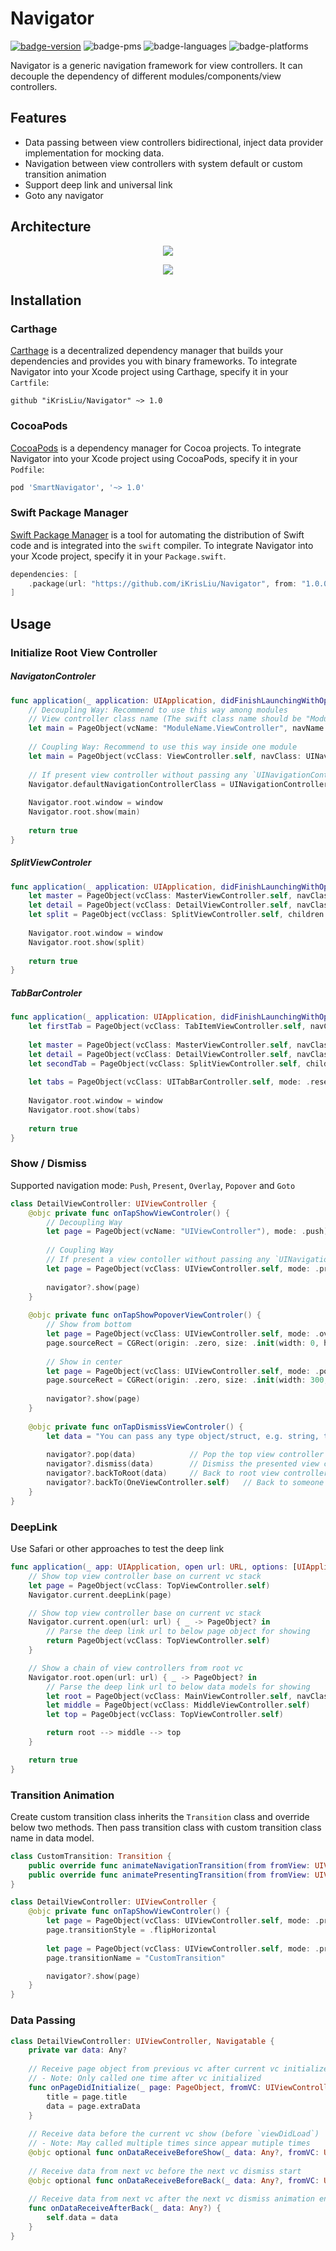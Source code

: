 # Navigator

[![badge-version](https://img.shields.io/cocoapods/v/SmartNavigator.svg?label=version)](https://github.com/iKrisLiu/Navigator/releases)
![badge-pms](https://img.shields.io/badge/languages-Swift|ObjC-orange.svg)
![badge-languages](https://img.shields.io/badge/supports-Carthage|CocoaPods|SwiftPM-green.svg)
![badge-platforms](https://img.shields.io/cocoapods/p/SmartNavigator.svg?style=flat)

Navigator is a generic navigation framework for view controllers. It can decouple the dependency of different modules/components/view controllers.

## Features
- Data passing between view controllers bidirectional, inject data provider implementation for mocking data.
- Navigation between view controllers with system default or custom transition animation
- Support deep link and universal link
- Goto any navigator

## Architecture
<p align="center"><img src ="./Images/Navigator.jpg" /></p>
<p align="center"><img src ="./Images/DataPassing.jpg" /></p>

## Installation
### Carthage
[Carthage](https://github.com/Carthage/Carthage) is a decentralized dependency manager that builds your dependencies and provides you with binary frameworks. To integrate Navigator into your Xcode project using Carthage, specify it in your `Cartfile`:

```ogdl
github "iKrisLiu/Navigator" ~> 1.0
```

### CocoaPods
[CocoaPods](https://cocoapods.org) is a dependency manager for Cocoa projects. To integrate Navigator into your Xcode project using CocoaPods, specify it in your `Podfile`:

```ruby
pod 'SmartNavigator', '~> 1.0'
```

### Swift Package Manager
[Swift Package Manager](https://swift.org/package-manager/) is a tool for automating the distribution of Swift code and is integrated into the `swift` compiler. To integrate Navigator into your Xcode project, specify it in your `Package.swift`.

```swift
dependencies: [
    .package(url: "https://github.com/iKrisLiu/Navigator", from: "1.0.0")
]
```

## Usage
### Initialize Root View Controller

##### NavigatonControler
```swift
func application(_ application: UIApplication, didFinishLaunchingWithOptions launchOptions: [UIApplication.LaunchOptionsKey: Any]?) -> Bool {
    // Decoupling Way: Recommend to use this way among modules
    // View controller class name (The swift class name should be "ModuleName.ClassName")
    let main = PageObject(vcName: "ModuleName.ViewController", navName: "UINavigationController", mode: .reset)
    
    // Coupling Way: Recommend to use this way inside one module
    let main = PageObject(vcClass: ViewController.self, navClass: UINavigationController.self, mode: .reset)
    
    // If present view controller without passing any `UINavigationController`, use it as default one.
    Navigator.defaultNavigationControllerClass = UINavigationController.self
    
    Navigator.root.window = window
    Navigator.root.show(main)
    
    return true
}
```

##### SplitViewControler
```swift
func application(_ application: UIApplication, didFinishLaunchingWithOptions launchOptions: [UIApplication.LaunchOptionsKey: Any]?) -> Bool {
    let master = PageObject(vcClass: MasterViewController.self, navClass: UINavigationController.self)
    let detail = PageObject(vcClass: DetailViewController.self, navClass: UINavigationController.self)
    let split = PageObject(vcClass: SplitViewController.self, children: [master, detail])
    
    Navigator.root.window = window
    Navigator.root.show(split)
    
    return true
}
```

##### TabBarControler
```swift
func application(_ application: UIApplication, didFinishLaunchingWithOptions launchOptions: [UIApplication.LaunchOptionsKey: Any]?) -> Bool {
    let firstTab = PageObject(vcClass: TabItemViewController.self, navClass: UINavigationController.self)
    
    let master = PageObject(vcClass: MasterViewController.self, navClass: UINavigationController.self)
    let detail = PageObject(vcClass: DetailViewController.self, navClass: UINavigationController.self)
    let secondTab = PageObject(vcClass: SplitViewController.self, children: [master, detail])
    
    let tabs = PageObject(vcClass: UITabBarController.self, mode: .reset, children: [firstTab, secondTab])
    
    Navigator.root.window = window
    Navigator.root.show(tabs)
    
    return true
}
```

### Show / Dismiss
Supported navigation mode: `Push`, `Present`, `Overlay`, `Popover` and `Goto`

```swift
class DetailViewController: UIViewController {
    @objc private func onTapShowViewControler() {
        // Decoupling Way
        let page = PageObject(vcName: "UIViewController"), mode: .push)
        
        // Coupling Way
        // If present a view contoller without passing any `UINavigationController`, it will use `Navigator.defaultNavigationControllerClass`.
        let page = PageObject(vcClass: UIViewController.self, mode: .present, title: "Hello", extraData: "You can pass any type object")
        
        navigator?.show(page)
    }
    
    @objc private func onTapShowPopoverViewControler() {
        // Show from bottom
        let page = PageObject(vcClass: UIViewController.self, mode: .overlay, title: "Hello", extraData: "You can pass any type object")
        page.sourceRect = CGRect(origin: .zero, size: .init(width: 0, height: 500))
        
        // Show in center
        let page = PageObject(vcClass: UIViewController.self, mode: .popover, title: "Hello", extraData: "You can pass any type object")
        page.sourceRect = CGRect(origin: .zero, size: .init(width: 300, height: 500))
        
        navigator?.show(page)
    }
    
    @objc private func onTapDismissViewControler() {
        let data = "You can pass any type object/struct, e.g. string, tuple, dictionary and so on"
        
        navigator?.pop(data)            // Pop the top view controller (like system navigation controller pop)
        navigator?.dismiss(data)        // Dismiss the presented view controller (like system view controller dismiss)
        navigator?.backToRoot(data)     // Back to root view controller of current navigator
        navigator?.backTo(OneViewController.self)   // Back to someone specific view controller which in navigtor stack
    }
}
```

### DeepLink
Use Safari or other approaches to test the deep link

```swift
func application(_ app: UIApplication, open url: URL, options: [UIApplication.OpenURLOptionsKey: Any] = [:]) -> Bool {
    // Show top view controller base on current vc stack
    let page = PageObject(vcClass: TopViewController.self)
    Navigator.current.deepLink(page)

    // Show top view controller base on current vc stack
    Navigator.current.open(url: url) { _ -> PageObject? in
        // Parse the deep link url to below page object for showing
        return PageObject(vcClass: TopViewController.self)
    }

    // Show a chain of view controllers from root vc
    Navigator.root.open(url: url) { _ -> PageObject? in
        // Parse the deep link url to below data models for showing
        let root = PageObject(vcClass: MainViewController.self, navClass: UINavigationController.self, mode: .reset)
        let middle = PageObject(vcClass: MiddleViewController.self)
        let top = PageObject(vcClass: TopViewController.self)

        return root --> middle --> top
    }

    return true
}
```

### Transition Animation
Create custom transition class inherits the `Transition` class and override below two methods. Then pass transition class with custom transition class name in data model.

```swift
class CustomTransition: Transition {
    public override func animateNavigationTransition(from fromView: UIView?, to toView: UIView?) { }
    public override func animatePresentingTransition(from fromView: UIView?, to toView: UIView?) { }
}

class DetailViewController: UIViewController {
    @objc private func onTapShowViewControler() {
        let page = PageObject(vcClass: UIViewController.self, mode: .present)
        page.transitionStyle = .flipHorizontal
        
        let page = PageObject(vcClass: UIViewController.self, mode: .present)
        page.transitionName = "CustomTransition"

        navigator?.show(page)
    }
}
```

### Data Passing
```swift
class DetailViewController: UIViewController, Navigatable {
    private var data: Any?
    
    // Receive page object from previous vc after current vc initialized (before `viewDidLoad`)
    // - Note: Only called one time after vc initialized
    func onPageDidInitialize(_ page: PageObject, fromVC: UIViewController?) {
        title = page.title
        data = page.extraData
    }
    
    // Receive data before the current vc show (before `viewDidLoad`)
    // - Note: May called multiple times since appear mutiple times
    @objc optional func onDataReceiveBeforeShow(_ data: Any?, fromVC: UIViewController?) {}
    
    // Receive data from next vc before the next vc dismiss start
    @objc optional func onDataReceiveBeforeBack(_ data: Any?, fromVC: UIViewController?) {}
    
    // Receive data from next vc after the next vc dismiss animation end
    func onDataReceiveAfterBack(_ data: Any?) {
        self.data = data
    }
}
```
